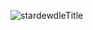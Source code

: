 ![stardewdleTitle](https://github.com/user-attachments/assets/e5f6d8b5-4d5d-4983-bd61-f13012272ed9)
